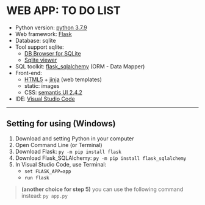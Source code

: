 # WEB APP: TO DO LIST
- Python version: [python 3.7.9](https://www.python.org/downloads/release/python-379/)
- Web framework: [Flask](https://flask.palletsprojects.com/en/2.1.x/)
- Database: sqlite
- Tool support sqlite:
  - [DB Browser for SQLite](https://sqlitebrowser.org/)
  - [Sqlite viewer](https://sqliteviewer.app/)
- SQL toolkit: [flask_sqlalchemy](https://flask-sqlalchemy.palletsprojects.com/en/2.x/) (ORM - Data Mapper)
- Front-end:
  - [HTML5](https://www.w3schools.com/html/default.asp) + [jinja](https://jinja.palletsprojects.com/en/3.1.x/) (web templates)
  - static: images
  - CSS: [semantis UI 2.4.2](https://semantic-ui.com/)
- IDE: [Visual Studio Code](https://code.visualstudio.com/Download)
<hr>

## Setting for using (Windows)
1. Download and setting Python in your computer
2. Open Command Line (or Terminal) 
3. Download Flask: `py -m pip install flask`
4. Download Flask_SQLAlchemy: `py -m pip install flask_sqlalchemy`
5. In Visual Studio Code, use Terminal: 
    - `set FLASK_APP=app`
    - `run flask`
> <b>(another choice for step 5)</b> you can use the following command instead: `py app.py`